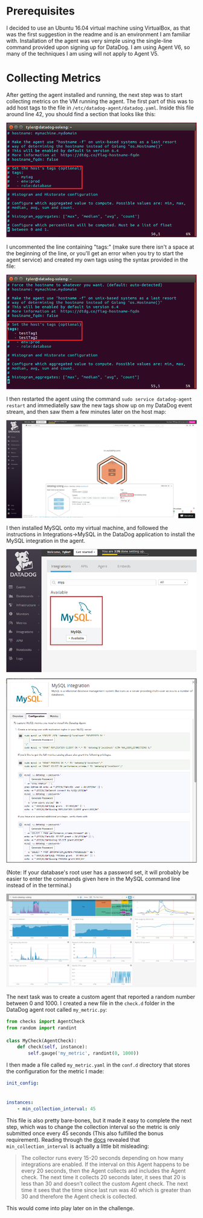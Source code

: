 # Prerequisites

I decided to use an Ubuntu 16.04 virtual machine using VirtualBox, as that was the first suggestion in the readme and is an environment I am familiar with. Installation of the agent was very simple using the single-line command provided upon signing up for DataDog. I am using Agent V6, so many of the techniques I am using will not apply to Agent V5.

# Collecting Metrics

After getting the agent installed and running, the next step was to start collecting metrics on the VM running the agent. The first part of this was to add host tags to the file in `/etc/datadog-agent/datadog.yaml`. Inside this file around line 42, you should find a section that looks like this:

![Original datadog.yaml file with lines commented out](resources/dd-config-ex.PNG)

I uncommented the line containing "tags:" (make sure there isn't a space at the beginning of the line, or you'll get an error when you try to start the agent service) and created my own tags using the syntax provided in the file:

![Tags I created](resources/dd-config.PNG)

I then restarted the agent using the command `sudo service datadog-agent restart` and immediatelly saw the new tags show up on my DataDog event stream, and then saw them a few minutes later on the host map:

![Tags on the host map](resources/dd-tags.PNG)

I then installed MySQL onto my virtual machine, and followed the instructions in Integrations->MySQL in the DataDog application to install the MySQL integration in the agent.

![MySQL integration in the Integrations screen](resources/dd-integration.PNG)

![Instructions to install integration](resources/dd-mysql.PNG)

(Note: If your database's root user has a password set, it will probably be easier to enter the commands given here in the MySQL command line instead of in the terminal.)

![Metrics for the MySQL integration in the host's dashboard](resources/dd-mysql-metrics.PNG)

The next task was to create a custom agent that reported a random number between 0 and 1000. I created a new file in the `check.d` folder in the DataDog agent root called `my_metric.py`:

```python
from checks import AgentCheck
from random import randint

class MyCheck(AgentCheck):
	def check(self, instance):
		self.gauge('my_metric', randint(0, 1000))

```
I then made a file called `my_metric.yaml` in the `conf.d` directory that stores the configuration for the metric I made:

```yaml
init_config:


instances: 
    - min_collection_interval: 45

```

This file is also pretty bare-bones, but it made it easy to complete the next step, which was to change the collection interval so the metric is only submitted once every 45 seconds (This also fulfilled the bonus requirement). Reading through the [docs](https://docs.datadoghq.com/developers/agent_checks/#configuration) revealed that `min_collection_interval` is actually a little bit misleading:

> The collector runs every 15-20 seconds depending on how many integrations are enabled. If the interval on this Agent happens to be every 20 seconds, then the Agent collects and includes the Agent check. The next time it collects 20 seconds later, it sees that 20 is less than 30 and doesn’t collect the custom Agent check. The next time it sees that the time since last run was 40 which is greater than 30 and therefore the Agent check is collected.

This would come into play later on in the challenge.
